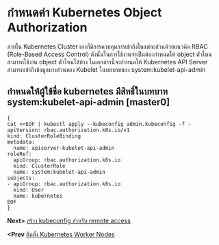 # กำหนดค่า Kubernetes Object Authorization
ภายใน Kubernetes Cluster เองก็มีการควบคุมการเข้าถึงในแต่ละส่วนด้วยแนวคิด RBAC (Role-Based Access Control) ดังนั้นในการใช้งานจำเป็นต้องกำหนดให้ object ตัวไหน สามารถใช้งาน object ตัวไหนได้บ้าง ในเอกสารนี้จะกำหนดให้ Kubernetes API Server สามารถเข้าถึงข้อมูลบางส่วนของ Kubelet ในบทบาทของ system:kubelet-api-admin
## กำหนดให้ผู้ใช้ชื่อ kubernetes มีสิทธิ์ในบทบาท system:kubelet-api-admin [master0]
```
{
cat <<EOF | kubectl apply --kubeconfig admin.kubeconfig -f -
apiVersion: rbac.authorization.k8s.io/v1
kind: ClusterRoleBinding
metadata:
  name: apiserver-kubelet-api-admin
roleRef:
  apiGroup: rbac.authorization.k8s.io
  kind: ClusterRole
  name: system:kubelet-api-admin
subjects:
- apiGroup: rbac.authorization.k8s.io
  kind: User
  name: kubernetes
EOF
}
```
**Next>** [สร้าง kubeconfig สำหรับ remote access](12-kubectl-remote-access.md)

**<Prev** [ติดตั้ง Kubernetes Worker Nodes](10-install-worker-node.md)

